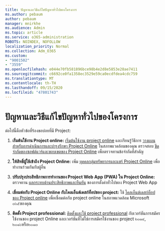 ```yaml
---
title: ปัญหาและวิธีแก้ไขปัญหาทั่วไปของโครงการ
ms.author: pebaum
author: pebaum
manager: mnirkhe
ms.audience: Admin
ms.topic: article
ms.service: o365-administration
ROBOTS: NOINDEX, NOFOLLOW
localization_priority: Normal
ms.collection: Adm_O365
ms.custom:
- "9001502"
- "3559"
ms.openlocfilehash: e044e70fb581896bce98b4e2d8e5853e28ae7411
ms.sourcegitcommit: c6692ce0fa1358ec3529e59ca0ecdfdea4cdc759
ms.translationtype: MT
ms.contentlocale: th-TH
ms.lasthandoff: 09/15/2020
ms.locfileid: "47801743"
---
```

# <a name="project-common-issues-and-resolutions"></a>ปัญหาและวิธีแก้ไขปัญหาทั่วไปของโครงการ

ต่อไปนี้คือหัวข้อที่ร้องขอบ่อยที่มี Project:

1. **เริ่มต้นใช้งาน Project online:**  [เริ่มต้นใช้งาน project online](https://docs.microsoft.com/ProjectOnline/get-started-with-project-online) และเรียนรู้วิธีการ [วางแผนสำหรับการดำเนินการและบำรุงรักษา Project Online](https://docs.microsoft.com/projectonline/project-online) ในสภาพแวดล้อมของคุณ ตรวจสอบ [ขีดจำกัดของซอฟต์แวร์และขอบเขตของ Project Online](https://docs.microsoft.com/ProjectOnline/project-online-software-boundaries-and-limits) เพื่อตรวจทานข้อจำกัดที่สำคัญ

2. **ให้สิทธิ์ผู้ใช้เข้าถึง Project Online:** เพิ่ม [บุคคลกลุ่มทรัพยากรและแชร์ Project Online](https://docs.microsoft.com/projectonline/step-2-add-people-to-project-online) เพื่อทำงานร่วมกันกับผู้อื่น 

3. **ปรับปรุงประสิทธิภาพการทำงานของ Project Web App (PWA) ใน Project Online:** ตรวจทาน [ผลกระทบด้านประสิทธิภาพและยืนยัน](https://docs.microsoft.com/projectonline/tune-project-online-performance) ของการตั้งค่าทั่วไปของ Project Web App

4. **เชื่อมต่อกับ Project Online กับไคลเอ็นต์เดสก์ท็อปของ project:** ใช้ [ไคลเอ็นต์เดสก์ท็อปของ Project online](https://docs.microsoft.com/projectonline/connect-to-project-online-with-the-project-online-desktop-client) เพื่อเชื่อมต่อกับ project online ในสภาพแวดล้อม Microsoft ๓๖๕ของคุณ 

5. **ติดตั้ง Project professional:** [ติดตั้งและใช้ project professional](https://support.office.com/article/install-project-7059249b-d9fe-4d61-ab96-5c5bf435f281) กับเวอร์ชันการสมัครใช้งานของ project Online และเวอร์ชันที่ไม่ใช่การสมัครใช้งานของ project ๒๐๑๙, ๒๐๑๖หรือ๒๐๑๓
